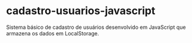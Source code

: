 # cadastro-usuarios-javascript
Sistema básico de cadastro de usuários desenvolvido em JavaScript que armazena os dados em LocalStorage.
